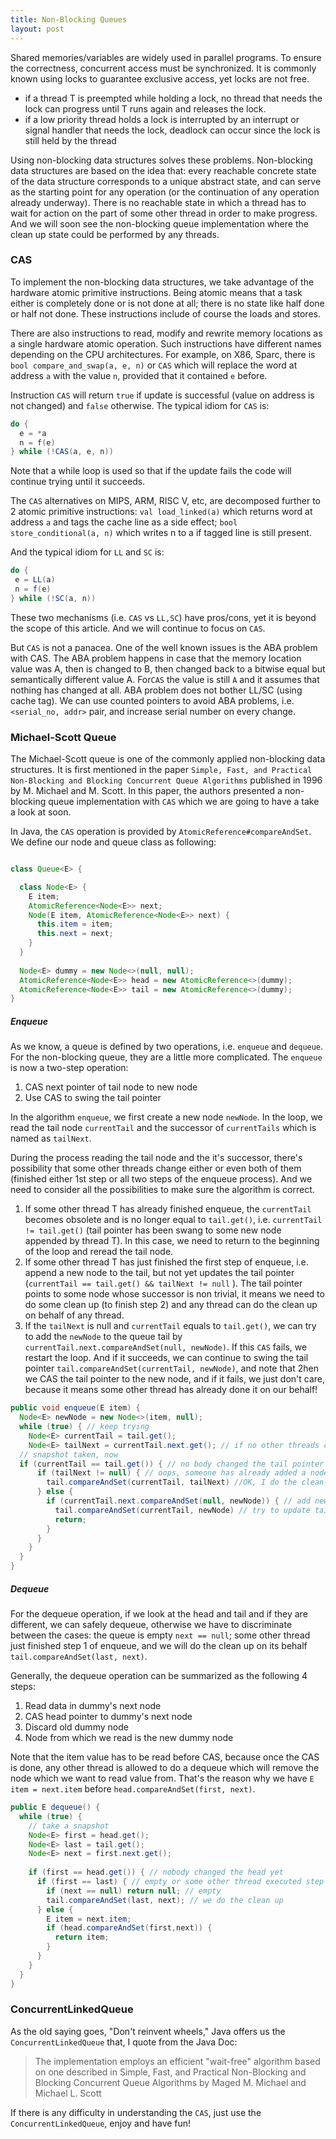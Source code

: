 ```yaml
---
title: Non-Blocking Queues
layout: post
---
```


Shared memories/variables are widely used in parallel programs. To ensure the correctness, concurrent access must be synchronized. It is commonly known using locks to guarantee exclusive access, yet locks are not free.

<!--more-->

  - if a thread T is preempted while holding a lock, no thread that needs the lock can progress until T runs again and releases the lock.
  - if a low priority thread holds a lock is interrupted by an interrupt or signal handler that needs the lock, deadlock can occur since the lock is still held by the thread

Using non-blocking data structures solves these problems. Non-blocking data structures are based on the idea that: every reachable concrete state of the data structure corresponds to a unique abstract state, and can serve as the starting point for any operation (or the continuation of any operation already underway). There is no reachable state in which a thread has to wait for action on the part of some other thread in order to make progress. And we will soon see the non-blocking queue implementation where the clean up state could be performed by any threads.

### CAS 

To implement the non-blocking data structures, we take advantage of the hardware atomic primitive instructions. Being atomic means that a task either is completely done or is not done at all; there is no state like half done or half not done. These instructions include of course the loads and stores. 

There are also instructions to read, modify and rewrite memory locations as a single hardware atomic operation. Such instructions have different names depending on the CPU architectures. For example, on X86, Sparc, there is `bool compare_and_swap(a, e, n)` or `CAS` which will replace the word at address `a` with the value `n`, provided that it contained `e` before.

Instruction `CAS` will return `true` if update is successful (value on address is not changed) and `false` otherwise. The typical idiom for `CAS` is:

```java
do {
  e = *a
  n = f(e)
} while (!CAS(a, e, n))
```
Note that a while loop is used so that if the update fails the code will continue trying until it succeeds. 

The `CAS` alternatives on MIPS, ARM, RISC V, etc, are decomposed further to 2 atomic primitive instructions: `val load_linked(a)` which returns word at address `a` and tags the cache line as a side effect; `bool store_conditional(a, n)` which writes n to a if tagged line is still present. 

And the typical idiom for `LL` and `SC` is: 


```java
do {
 e = LL(a)
 n = f(e)
} while (!SC(a, n))
```


These two mechanisms (i.e. `CAS` vs `LL,SC`) have pros/cons, yet it is beyond the scope of this article. And we will continue to focus on `CAS`.


But `CAS` is not a panacea. One of the well known issues is the ABA problem with CAS. The ABA problem happens in case that the memory location value was A, then is changed to B, then changed back to a bitwise equal but semantically different value A. For`CAS` the value is still `A` and it assumes that nothing has changed at all. ABA problem does not bother LL/SC (using cache tag). We can use counted pointers to avoid ABA problems, i.e. `<serial_no, addr>` pair, and increase serial number on every change.



### Michael-Scott Queue 

The Michael-Scott queue is one of the commonly applied non-blocking data structures. It is first mentioned  in the paper `Simple, Fast, and Practical Non-Blocking and Blocking Concurrent Queue Algorithms` published in 1996 by M. Michael and M. Scott. In this paper, the authors presented a non-blocking queue implementation with `CAS` which we are going to have a take a look at soon.

In Java, the `CAS` operation is provided by `AtomicReference#compareAndSet`. We define our node and queue class as following: 

```java

class Queue<E> {

  class Node<E> {
    E item;
    AtomicReference<Node<E>> next;
    Node(E item, AtomicReference<Node<E>> next) {
      this.item = item;
      this.next = next;
    } 
  }
  
  Node<E> dummy = new Node<>(null, null);
  AtomicReference<Node<E>> head = new AtomicReference<>(dummy);
  AtomicReference<Node<E>> tail = new AtomicReference<>(dummy);
}
```

##### Enqueue

As we know, a queue is defined by two operations, i.e. `enqueue` and `dequeue`. For the non-blocking queue, they are a little more complicated. The `enqueue` is now a two-step operation:

1. CAS next pointer of tail node to new node
2. Use CAS to swing the tail pointer


In the algorithm `enqueue`, we first create a new node `newNode`. In the loop, we read the tail node `currentTail` and the successor of `currentTails` which is named as `tailNext`.

During the process reading the tail node and the it's successor, there's possibility that some other threads change either or even both of them (finished either 1st step or all two steps of the enqueue process). And we need to consider all the possibilities to make sure the algorithm is correct. 

1. If some other thread T has already finished enqueue, the `currentTail` becomes obsolete and is no longer equal to `tail.get()`, i.e. `currentTail != tail.get()` (tail pointer has been swang to some new node appended by thread T). In this case, we need to return to the beginning of the loop and reread the tail node. 
2. If some other thread T has just finished the first step of enqueue, i.e. append a new node to the tail, but not yet updates the tail pointer (`currentTail == tail.get() && tailNext != null` ). The tail pointer points to some node whose successor is non trivial, it means we need to do some clean up (to finish step 2) and any thread can do the clean up on behalf of any thread.
3. If the `tailNext` is null and `currentTail` equals to `tail.get()`, we can try to add the `newNode` to the queue tail by `currentTail.next.compareAndSet(null, newNode)`. If this `CAS` fails, we restart the loop. And if it succeeds, we can continue to swing the tail pointer `tail.compareAndSet(currentTail, newNode)`, and note that 2hen we CAS the tail pointer to the new node, and if it fails, we just don't care, because it means some other thread has already done it on our behalf!

```java
public void enqueue(E item) {
  Node<E> newNode = new Node<>(item, null);
  while (true) { // keep trying
    Node<E> currentTail = tail.get();
    Node<E> tailNext = currentTail.next.get(); // if no other threads change the tail, it should be null 
  // snapshot taken, now 
  if (currentTail == tail.get()) { // no body changed the tail pointer yet, so it can continue
      if (tailNext != null) { // oops, someone has already added a node to the end
        tail.compareAndSet(currentTail, tailNext) //OK, I do the clean-up,try to update tail pointer 
      } else {
        if (currentTail.next.compareAndSet(null, newNode)) { // add new node to tail
          tail.compareAndSet(currentTail, newNode) // try to update tail pointer, if it fails? we don't care
          return;
        }
      }
    }
  }
}
```

##### Dequeue

For the dequeue operation, if we look at the head and tail and if they are different, we can safely dequeue, otherwise we have to discriminate between the cases: the queue is empty `next == null`; some other thread just finished step 1 of enqueue, and we will do the clean up on its behalf `tail.compareAndSet(last, next)`.

Generally, the dequeue operation can be summarized as the following 4 steps: 

1. Read data in dummy's next node
2. CAS head pointer to dummy's next node
3. Discard old dummy node
4. Node from which we read is the new dummy node


Note that the item value has to be read before CAS, because once the CAS is done, any other thread is allowed to do a dequeue which will remove the node which we want to read value from. That's the reason why we have `E item = next.item` before `head.compareAndSet(first, next)`. 


```java
public E dequeue() {
  while (true) {
    // take a snapshot
    Node<E> first = head.get();
    Node<E> last = tail.get();
    Node<E> next = first.next.get();
    
    if (first == head.get()) { // nobody changed the head yet 
      if (first == last) { // empty or some other thread executed step 1 of enqueue
        if (next == null) return null; // empty
        tail.compareAndSet(last, next); // we do the clean up 
      } else {
        E item = next.item; 
        if (head.compareAndSet(first,next)) {
          return item;
        }
      }
    }
  }
}
```


### ConcurrentLinkedQueue

As the old saying goes, "Don't reinvent wheels," Java offers us the `ConcurrentLinkedQueue` that, I quote from the Java Doc: 

> The implementation employs an efficient "wait-free" algorithm based on one described in Simple, Fast, and Practical Non-Blocking and Blocking Concurrent Queue Algorithms by Maged M. Michael and Michael L. Scott

If there is any difficulty in understanding the `CAS`, just use the `ConcurrentLinkedQueue`, enjoy and have fun!


